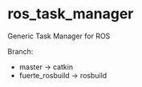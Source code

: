 ros_task_manager
================

Generic Task Manager for ROS

Branch: 
- master -> catkin
- fuerte_rosbuild -> rosbuild

